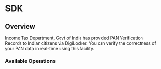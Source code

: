# SDK

## Overview

Income Tax Department, Govt of India has provided PAN Verification Records to Indian citizens via DigiLocker. You can verify the correctness of your PAN data in real-time using this facility.

### Available Operations


